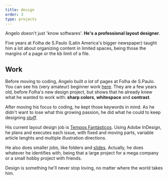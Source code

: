 ```yaml
---
title: design
order: 3
type: projects
---
```


Angelo doesn't just 'know softwares'. **He's a professional layout designer**.

Five years at Folha de S.Paulo (Latin America's bigger newspaper) taught him a lot about organizing content in limited spaces, being those the margins of a page or the kb limit of a file.

<!-- end -->

## Work

Before moving to coding, Angelo built *a lot* of pages at Folha de S.Paulo. You can see his (very amateur) beginner work [here](/http://be.net/angelod1as). They are a few years old, before Folha's new design project, but shows that he already knew what he wanted to work with: **sharp colors**, **whitespace** and **contrast**.

After moving his focus to coding, he kept those keywords in mind. As he didn't want to lose what this growing passion, he did what he could to keep designing [*stuff*](/stuff).

His current layout design job is [Tempos Fantásticos](/newspaper). Using Adobe InDesign, he plans and executes each issue, with fixed and moving parts, variable article lenghts and multiple illustration directions.

He also does smaller jobs, like folders and [slides](/). Actually, he does whatever he identifies with, being that a large project for a mega company or a small hobby project with friends.

Design is something he'll never stop loving, no matter where the world takes him.
